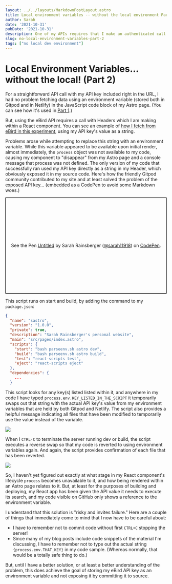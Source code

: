 ```yaml
---
layout: ../../layouts/MarkdownPostLayout.astro
title: Local environment variables -- without the local environment Part 2
author: Sarah
date: '2021-10-31'
pubDate: '2021-10-31'
description: One of my APIs requires that I make an authenticated call using Headers in a React component, rendered on an Astro page. This was causing me some grief in Gitpod with my not-so-local environment variables. Here's how the Gitpod community solved it for me!
slug: no-local-environment-variables-part-2
tags: ["no local dev environment"]
---
```

# Local Environment Variables... without the local! (Part 2)

For a straightforward API call with my API key included right in the URL, I had no problem fetching data using an environment variable (stored both in Gitpod and in Netlify) in the JavaScript code block of my Astro page. (You can see how it's used in [Part 1](/posts/no-local-environment-variables-part-1).)

But, using the eBird API requires a call with Headers which I am making within a React component. You can see an example of [how I fetch from eBird in this experiment](/experiments/data-fetching-headers/), using my API key's value as a string.

Problems arose while attempting to replace this string with an environment variable. While this variable appeared to be available upon initial render, almost immediately, the `process` object was not available to my code, causing my component to "disappear" from my Astro page and a console message that process was not defined. The only version of my code that successfully ran used my API key directly as a string in my Header, which obviously exposed it in my source code. Here's how the friendly Gitpod community contributed to my site and at least solved the problem of the exposed API key... (embedded as a CodePen to avoid some Markdown woes.)

<p class="codepen" data-height="300" data-theme-id="light" data-default-tab="js" data-slug-hash="OJjxxZQ" data-editable="true" data-user="sarah11918" style="height: 300px; box-sizing: border-box; display: flex; align-items: center; justify-content: center; border: 2px solid; margin: 1em 0; padding: 1em;">
  <span>See the Pen <a href="https://codepen.io/sarah11918/pen/OJjxxZQ">
  Untitled</a> by Sarah Rainsberger (<a href="https://codepen.io/sarah11918">@sarah11918</a>)
  on <a href="https://codepen.io">CodePen</a>.</span>
</p>
<script async src="https://cpwebassets.codepen.io/assets/embed/ei.js"></script>

This script runs on start and build, by adding the command to my `package.json`:
```json
{
  "name": "sastro",
  "version": "1.0.0",
  "private": true,
  "description": "Sarah Rainsberger's personal website",
  "main": "src/pages/index.astro",
  "scripts": {
    "start": "bash parseenv.sh astro dev",
    "build": "bash parseenv.sh astro build",
    "test": "react-scripts test",
    "eject": "react-scripts eject"
  },
  "dependencies": {
    ...
  }
```
This script looks for any key(s) listed listed within it, and anywhere in my code I have typed `process.env.KEY_LISTED_IN_THE_SCRIPT` it temporarily swaps out that string with the actual API key's value from my environment variables that are held by both Gitpod and Netlify. The script also provides a helpful message indicating all files that have been modified to temporarily use the value instead of the variable.

![](https://lh3.googleusercontent.com/pw/AM-JKLXH1LewcHuk-Q0YHSb3o6FwBQsSs9AvpcoJUj-7hEf0VlCvtpZJgaoI5nx_PnbMfjlG4azae_4XSFnqlb17xRKNMGz63Bz8v2jZLcu4Ki8Tqpks4iYaiGTTD3I4ZqhF-V4FmEQoSw7u85Dkxc4JqKDs9g=w1418-h666-no?)

When I `CTRL-C` to terminate the server running dev or build, the script executes a reverse swap so that my code is reverted to using environment variables again. And again, the script provides confirmation of each file that has been reverted.

![](https://lh3.googleusercontent.com/pw/AM-JKLXF2-Lyotn3_Q08cRoIFR8yWYokd8C-aoC35-ehLjErLX44I6UHwZ7bqrNuyB3jJGkhRoUmATAOlHNNr6a3TIaWB1WJb5jWPtY5nAF-DZgeCUMlDYCTrVgxuYLMHYkIPXYFGUyxQLNlHOp3o-ozUoIqaA=w1230-h388-no?)

So, I haven't yet figured out exactly at what stage in my React component's lifecycle `process` becomes unavailable to it, and how being rendered within an Astro page relates to it. But, at least for the purposes of building and deploying, my React app has been given the API value it needs to execute its search, and my code visible on GitHub only shows a reference to the environment variable.

I understand that this solution is "risky and invites failure." Here are a couple of things that immediately come to mind that I now have to be careful about:

- I have to remember not to commit code without first `CTRL+C` stopping the server!
- Since many of my blog posts include code snippets of the material I'm discussing, I have to remember not to type out the actual string `{process.env.THAT_KEY}` in my code sample. (Whereas normally, that would be a totally safe thing to do.)

But, until I have a better solution, or at least a better understanding of the problem, this does achieve the goal of storing my eBird API key as an environment variable and not exposing it by committing it to source.